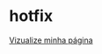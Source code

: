 # hotfix
<a href="https://www.mercadolivre.com.br/betoneira-400-litros-com-motor-e-chave-elet-nr12-rotterman-220v/p/MLB25832098?item_id=MLB3880294132&from=gshop&matt_tool=14372353&matt_word=&matt_source=google&matt_campaign_id=14302215552&matt_ad_group_id=150145935327&matt_match_type=&matt_network=g&matt_device=c&matt_creative=649558500191&matt_keyword=&matt_ad_position=&matt_ad_type=pla&matt_merchant_id=735128188&matt_product_id=MLB25832098-product&matt_product_partition_id=2269030433945&matt_target_id=aud-1966852281496:pla-2269030433945&cq_src=google_ads&cq_cmp=14302215552&cq_net=g&cq_plt=gp&cq_med=pla&gad_source=1&gclid=CjwKCAiAloavBhBOEiwAbtAJO6mWQAxiAB_TLXRaTjDB8uyqsKgoTdViR7QHJSHiYOvmspmYO2kwgRoCJvQQAvD_BwE">Vizualize minha página</a>
